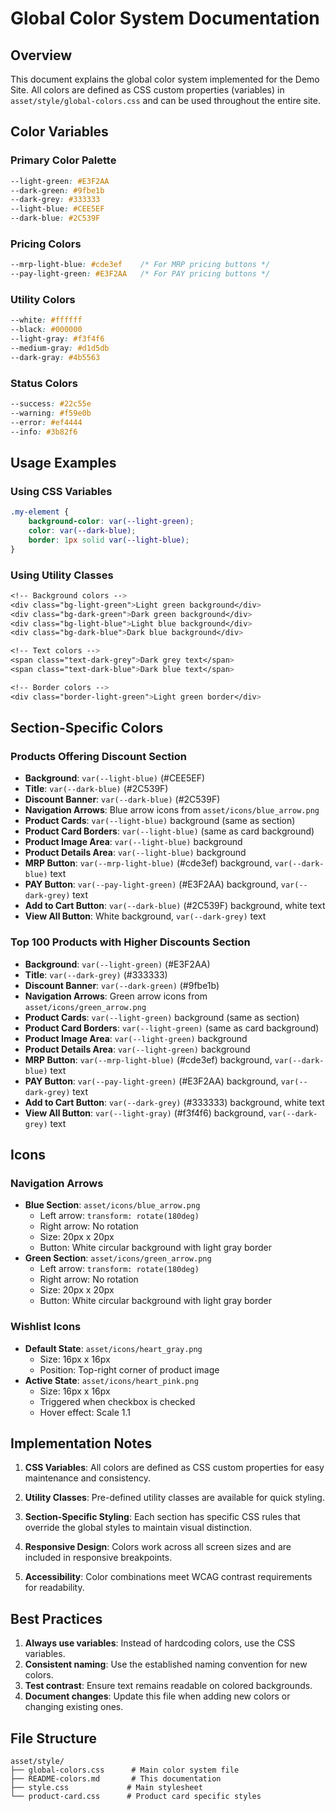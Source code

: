 # Global Color System Documentation

## Overview
This document explains the global color system implemented for the Demo Site. All colors are defined as CSS custom properties (variables) in `asset/style/global-colors.css` and can be used throughout the entire site.

## Color Variables

### Primary Color Palette
```css
--light-green: #E3F2AA
--dark-green: #9fbe1b
--dark-grey: #333333
--light-blue: #CEE5EF
--dark-blue: #2C539F
```

### Pricing Colors
```css
--mrp-light-blue: #cde3ef    /* For MRP pricing buttons */
--pay-light-green: #E3F2AA   /* For PAY pricing buttons */
```

### Utility Colors
```css
--white: #ffffff
--black: #000000
--light-gray: #f3f4f6
--medium-gray: #d1d5db
--dark-gray: #4b5563
```

### Status Colors
```css
--success: #22c55e
--warning: #f59e0b
--error: #ef4444
--info: #3b82f6
```

## Usage Examples

### Using CSS Variables
```css
.my-element {
    background-color: var(--light-green);
    color: var(--dark-blue);
    border: 1px solid var(--light-blue);
}
```

### Using Utility Classes
```css
<!-- Background colors -->
<div class="bg-light-green">Light green background</div>
<div class="bg-dark-green">Dark green background</div>
<div class="bg-light-blue">Light blue background</div>
<div class="bg-dark-blue">Dark blue background</div>

<!-- Text colors -->
<span class="text-dark-grey">Dark grey text</span>
<span class="text-dark-blue">Dark blue text</span>

<!-- Border colors -->
<div class="border-light-green">Light green border</div>
```

## Section-Specific Colors

### Products Offering Discount Section
- **Background**: `var(--light-blue)` (#CEE5EF)
- **Title**: `var(--dark-blue)` (#2C539F)
- **Discount Banner**: `var(--dark-blue)` (#2C539F)
- **Navigation Arrows**: Blue arrow icons from `asset/icons/blue_arrow.png`
- **Product Cards**: `var(--light-blue)` background (same as section)
- **Product Card Borders**: `var(--light-blue)` (same as card background)
- **Product Image Area**: `var(--light-blue)` background
- **Product Details Area**: `var(--light-blue)` background
- **MRP Button**: `var(--mrp-light-blue)` (#cde3ef) background, `var(--dark-blue)` text
- **PAY Button**: `var(--pay-light-green)` (#E3F2AA) background, `var(--dark-grey)` text
- **Add to Cart Button**: `var(--dark-blue)` (#2C539F) background, white text
- **View All Button**: White background, `var(--dark-grey)` text

### Top 100 Products with Higher Discounts Section
- **Background**: `var(--light-green)` (#E3F2AA)
- **Title**: `var(--dark-grey)` (#333333)
- **Discount Banner**: `var(--dark-green)` (#9fbe1b)
- **Navigation Arrows**: Green arrow icons from `asset/icons/green_arrow.png`
- **Product Cards**: `var(--light-green)` background (same as section)
- **Product Card Borders**: `var(--light-green)` (same as card background)
- **Product Image Area**: `var(--light-green)` background
- **Product Details Area**: `var(--light-green)` background
- **MRP Button**: `var(--mrp-light-blue)` (#cde3ef) background, `var(--dark-blue)` text
- **PAY Button**: `var(--pay-light-green)` (#E3F2AA) background, `var(--dark-grey)` text
- **Add to Cart Button**: `var(--dark-grey)` (#333333) background, white text
- **View All Button**: `var(--light-gray)` (#f3f4f6) background, `var(--dark-grey)` text

## Icons

### Navigation Arrows
- **Blue Section**: `asset/icons/blue_arrow.png`
  - Left arrow: `transform: rotate(180deg)`
  - Right arrow: No rotation
  - Size: 20px x 20px
  - Button: White circular background with light gray border
- **Green Section**: `asset/icons/green_arrow.png`
  - Left arrow: `transform: rotate(180deg)`
  - Right arrow: No rotation
  - Size: 20px x 20px
  - Button: White circular background with light gray border

### Wishlist Icons
- **Default State**: `asset/icons/heart_gray.png`
  - Size: 16px x 16px
  - Position: Top-right corner of product image
- **Active State**: `asset/icons/heart_pink.png`
  - Size: 16px x 16px
  - Triggered when checkbox is checked
  - Hover effect: Scale 1.1

## Implementation Notes

1. **CSS Variables**: All colors are defined as CSS custom properties for easy maintenance and consistency.

2. **Utility Classes**: Pre-defined utility classes are available for quick styling.

3. **Section-Specific Styling**: Each section has specific CSS rules that override the global styles to maintain visual distinction.

4. **Responsive Design**: Colors work across all screen sizes and are included in responsive breakpoints.

5. **Accessibility**: Color combinations meet WCAG contrast requirements for readability.

## Best Practices

1. **Always use variables**: Instead of hardcoding colors, use the CSS variables.
2. **Consistent naming**: Use the established naming convention for new colors.
3. **Test contrast**: Ensure text remains readable on colored backgrounds.
4. **Document changes**: Update this file when adding new colors or changing existing ones.

## File Structure
```
asset/style/
├── global-colors.css      # Main color system file
├── README-colors.md       # This documentation
├── style.css             # Main stylesheet
└── product-card.css      # Product card specific styles
```

